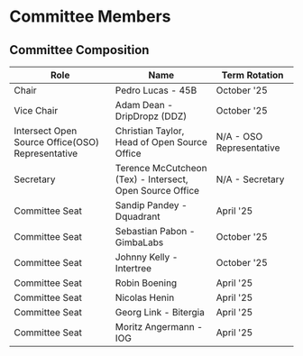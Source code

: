 # Committee Members

## Committee Composition



| Role                                             | Name                                                     | Term Rotation            |
| ------------------------------------------------ | -------------------------------------------------------- | ------------------------ |
| Chair                                            | Pedro Lucas - 45B                                        | October '25              |
| Vice Chair                                       | Adam Dean - DripDropz (DDZ)                              | October '25              |
| Intersect Open Source Office(OSO) Representative | Christian Taylor, Head of Open Source Office             | N/A - OSO Representative |
| Secretary                                        | Terence McCutcheon (Tex) - Intersect, Open Source Office | N/A - Secretary          |
| Committee Seat                                   | Sandip Pandey - Dquadrant                                | April '25                |
| Committee Seat                                   | Sebastian Pabon - GimbaLabs                              | October '25              |
| Committee Seat                                   | Johnny Kelly - Intertree                                 | October '25              |
| Committee Seat                                   | Robin Boening                                            | April '25                |
|  Committee Seat                                  | Nicolas Henin                                            | April '25                |
| Committee Seat                                   | Georg Link - Bitergia                                    | April '25                |
| Committee Seat                                   | Moritz Angermann - IOG                                   | April '25                |

